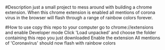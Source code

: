 #Description
just a small project to mess around with building a chrome extension.
When this chrome extension is enabled all mentions of corona virus in the browser will
flash through a range of rainbow colors forever.

#How to use
copy this repo to your computer
go to chrome://extensions and enable Developer mode
Click 'Load unpacked' and choose the folder containing this repo you just downloaded
Enable the extension
All mentions of 'Coronavirus' should now flash with rainbow colors

